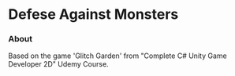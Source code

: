 # Defese Against Monsters

### About

Based on the game 'Glitch Garden' from "Complete C# Unity Game Developer 2D" Udemy Course.
